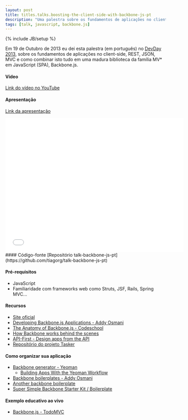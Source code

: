 ```yaml
---
layout: post
title: titles.talks.boosting-the-client-side-with-backbone-js-pt
description: "Uma palestra sobre os fundamentos de aplicações no client-side, REST, JSON, MVC e como combinar isto tudo em uma madura biblioteca da família MV* em JavaScript (SPA), Backbone.js."
tags: [talk, javascript, backbone.js]
---
```

{% include JB/setup %}

Em 19 de Outubro de 2013 eu dei esta palestra (em português) no [DevDay 2013](http://devday.devisland.com/), sobre os fundamentos de aplicações no client-side, REST, JSON, MVC e como combinar isto tudo em uma madura biblioteca da família MV* em JavaScript (SPA), Backbone.js.
<br/>
#### Vídeo
[Link do vídeo no YouTube](//www.youtube.com/watch?v=isEsxOogNnY&list=UUuekWCPIBD2XC8Mw86tOy7Q)

#### Apresentação
[Link da apresentação](//tgarcia.com.br/talk-backbone-js-pt)
<iframe src="//tgarcia.com.br/talk-backbone-js-pt/#/" width="560" height="420" scrolling="no" frameborder="0" allowfullscreen="allowfullscreen"> </iframe>
#### Código-fonte
[Repositório talk-backbone-js-pt](https://github.com/tiagorg/talk-backbone-js-pt)

#### Pré-requisitos

* JavaScript
* Familiaridade com frameworks web como Struts, JSF, Rails, Spring MVC...

#### Recursos

* [Site oficial](http://backbonejs.org)
* [Developing Backbone.js Applications - Addy Osmani](http://addyosmani.github.io/backbone-fundamentals)
* [The Anatomy of Backbone.js - Codeschool](http://backbone.codeschool.com)
* [How Backbone works behind the scenes](http://backbonejs.org/docs/backbone.html)
* [API-First - Design apps from the API](http://www.api-first.com/)
* [Repositório do projeto Tasker](https://github.com/tiagorg/tasker)

#### Como organizar sua aplicação

* [Backbone generator - Yeoman](https://github.com/yeoman/generator-backbone)
    * [Building Apps With the Yeoman Workflow](http://net.tutsplus.com/tutorials/javascript-ajax/building-apps-with-the-yeoman-workflow/)
* [Backbone boilerplates - Addy Osmani](https://github.com/addyosmani/backbone-boilerplates)
* [Another backbone boilerplate](http://backboneboilerplate.com/)
* [Super Simple Backbone Starter Kit / Boilerplate](http://webapplog.com/super-simple-backbone-starter-kit-boilerplate/)

#### Exemplo educativo ao vivo

* [Backbone.js - TodoMVC](http://todomvc.com/architecture-examples/backbone/)